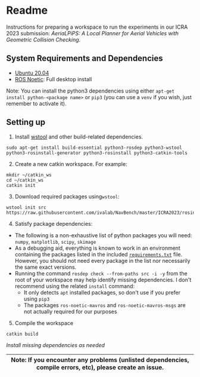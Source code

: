 # Readme
Instructions for preparing a workspace to run the experiments in our ICRA 2023 submission: _AeriaLPiPS: A Local Planner for Aerial Vehicles with Geometric Collision
Checking_.

## System Requirements and Dependencies
- [Ubuntu 20.04](http://releases.ubuntu.com/20.04/)
- [ROS Noetic](http://wiki.ros.org/noetic/): Full desktop install

Note: You can install the python3 dependencies using either `apt-get install python-<package name>` or `pip3` (you can use a `venv` if you wish, just remember to activate it).

## Setting up

1. Install [wstool](http://wiki.ros.org/wstool) and other build-related dependencies.
```
sudo apt-get install build-essential python3-rosdep python3-wstool python3-rosinstall-generator python3-rosinstall python3-catkin-tools
```

2. Create a new catkin workspace. For example:
```
mkdir ~/catkin_ws
cd ~/catkin_ws
catkin init
```

3. Download required packages using`wstool`:
```
wstool init src https://raw.githubusercontent.com/ivalab/NavBench/master/ICRA2023/rosinstall 
```

4. Satisfy package dependencies:
- The following is a non-exhaustive list of python packages you will need: `numpy`, `matplotlib`, `scipy`, `skimage`
- As a debugging aid, everything is known to work in an environment containing the packages listed in the included [`requirements.txt`](https://raw.githubusercontent.com/ivalab/NavBench/master/ICRA2023/requirements.txt) file. However, you should not need every package in the list nor necessarily the same exact versions.
- Running the command `rosdep check --from-paths src -i -y` from the root of your workspace may help identify missing dependencies. I don't recommend using the related `install` command:
  - It only detects `apt` installed packages, so don't use if you prefer using `pip3`
  - The packages `ros-noetic-mavros` and `ros-noetic-mavros-msgs` are not actually required for our purposes

5. Compile the workspace
```
catkin build
```
_Install missing dependencies as needed_


| Note: If you encounter any problems (unlisted dependencies, compile errors, etc), please create an issue. |
| --- |
